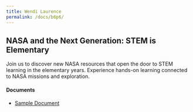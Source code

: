 ```yaml
---
title: Wendi Laurence
permalink: /docs/b6p6/
---
```


## NASA and the Next Generation: STEM is Elementary

Join us to discover new NASA resources that open the door to STEM learning in the elementary years.  Experience hands-on learning connected to NASA missions and exploration. 

#### Documents
 - [Sample Document](../wednesday/breakout6/documents/b1p1d1.pdf)